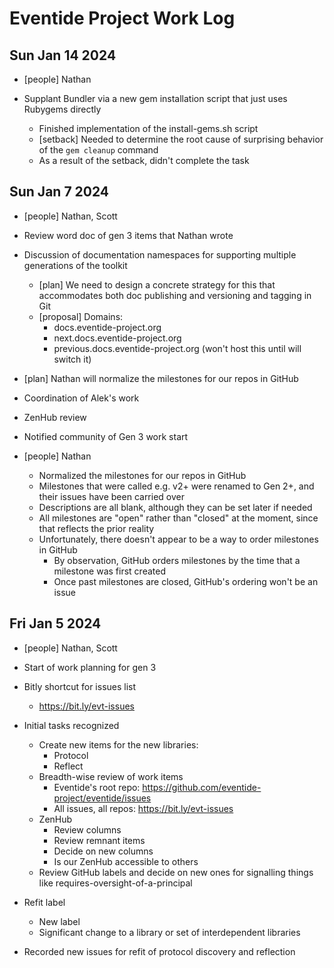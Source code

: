 # Eventide Project Work Log

## Sun Jan 14 2024

- [people] Nathan

- Supplant Bundler via a new gem installation script that just uses Rubygems directly
  - Finished implementation of the install-gems.sh script
  - [setback] Needed to determine the root cause of surprising behavior of the `gem cleanup` command
  - As a result of the setback, didn't complete the task

## Sun Jan 7 2024

- [people] Nathan, Scott

- Review word doc of gen 3 items that Nathan wrote

- Discussion of documentation namespaces for supporting multiple generations of the toolkit
  - [plan] We need to design a concrete strategy for this that accommodates both doc publishing and versioning and tagging in Git
  - [proposal] Domains:
    - docs.eventide-project.org
    - next.docs.eventide-project.org
    - previous.docs.eventide-project.org (won't host this until will switch it)

- [plan] Nathan will normalize the milestones for our repos in GitHub

- Coordination of Alek's work

- ZenHub review

- Notified community of Gen 3 work start

- [people] Nathan
  - Normalized the milestones for our repos in GitHub
  - Milestones that were called e.g. v2+ were renamed to Gen 2+, and their issues have been carried over
  - Descriptions are all blank, although they can be set later if needed
  - All milestones are "open" rather than "closed" at the moment, since that reflects the prior reality
  - Unfortunately, there doesn't appear to be a way to order milestones in GitHub
    - By observation, GitHub orders milestones by the time that a milestone was first created
    - Once past milestones are closed, GitHub's ordering won't be an issue

## Fri Jan 5 2024

- [people] Nathan, Scott

- Start of work planning for gen 3

- Bitly shortcut for issues list
  - https://bit.ly/evt-issues

- Initial tasks recognized
  - Create new items for the new libraries:
    - Protocol
    - Reflect
  - Breadth-wise review of work items
    - Eventide's root repo: https://github.com/eventide-project/eventide/issues
    - All issues, all repos: https://bit.ly/evt-issues
  - ZenHub
    - Review columns
    - Review remnant items
    - Decide on new columns
    - Is our ZenHub accessible to others
  - Review GitHub labels and decide on new ones for signalling things like requires-oversight-of-a-principal

- Refit label
  - New label
  - Significant change to a library or set of interdependent libraries

- Recorded new issues for refit of protocol discovery and reflection
